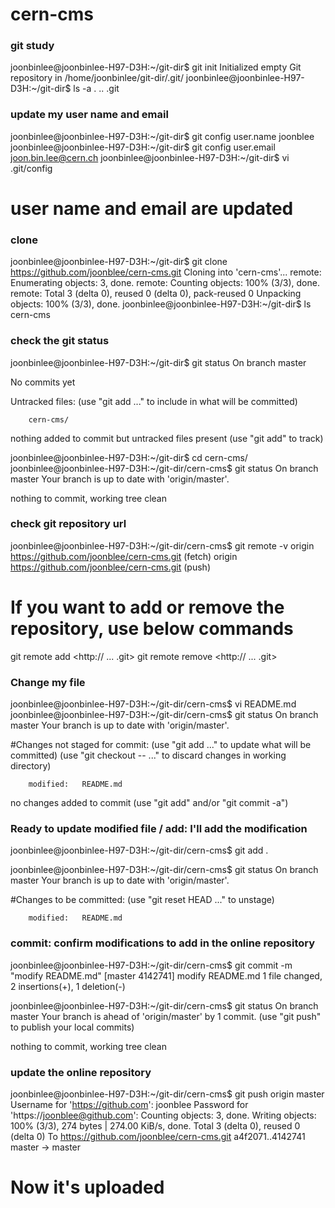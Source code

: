 # cern-cms

### git study ###
joonbinlee@joonbinlee-H97-D3H:~/git-dir$ git init
Initialized empty Git repository in /home/joonbinlee/git-dir/.git/
joonbinlee@joonbinlee-H97-D3H:~/git-dir$ ls -a
.  ..  .git

### update my user name and email
joonbinlee@joonbinlee-H97-D3H:~/git-dir$ git config user.name joonblee
joonbinlee@joonbinlee-H97-D3H:~/git-dir$ git config user.email joon.bin.lee@cern.ch
joonbinlee@joonbinlee-H97-D3H:~/git-dir$ vi .git/config
# user name and email are updated

### clone
joonbinlee@joonbinlee-H97-D3H:~/git-dir$ git clone https://github.com/joonblee/cern-cms.git
Cloning into 'cern-cms'...
remote: Enumerating objects: 3, done.
remote: Counting objects: 100% (3/3), done.
remote: Total 3 (delta 0), reused 0 (delta 0), pack-reused 0
Unpacking objects: 100% (3/3), done.
joonbinlee@joonbinlee-H97-D3H:~/git-dir$ ls
cern-cms

### check the git status
joonbinlee@joonbinlee-H97-D3H:~/git-dir$ git status
On branch master

No commits yet

Untracked files:
  (use "git add <file>..." to include in what will be committed)

        cern-cms/

nothing added to commit but untracked files present (use "git add" to track)

joonbinlee@joonbinlee-H97-D3H:~/git-dir$ cd cern-cms/
joonbinlee@joonbinlee-H97-D3H:~/git-dir/cern-cms$ git status
On branch master
Your branch is up to date with 'origin/master'.

nothing to commit, working tree clean

### check git repository url
joonbinlee@joonbinlee-H97-D3H:~/git-dir/cern-cms$ git remote -v
origin  https://github.com/joonblee/cern-cms.git (fetch)
origin  https://github.com/joonblee/cern-cms.git (push)
# If you want to add or remove the repository, use below commands
git remote add <name> <http:// ... .git>
git remote remove <name> <http:// ... .git>

### Change my file
joonbinlee@joonbinlee-H97-D3H:~/git-dir/cern-cms$ vi README.md
joonbinlee@joonbinlee-H97-D3H:~/git-dir/cern-cms$ git status
On branch master
Your branch is up to date with 'origin/master'.

#Changes not staged for commit:
  (use "git add <file>..." to update what will be committed)
  (use "git checkout -- <file>..." to discard changes in working directory)

        modified:   README.md

no changes added to commit (use "git add" and/or "git commit -a")

### Ready to update modified file / add: I'll add the modification
joonbinlee@joonbinlee-H97-D3H:~/git-dir/cern-cms$ git add .

joonbinlee@joonbinlee-H97-D3H:~/git-dir/cern-cms$ git status
On branch master
Your branch is up to date with 'origin/master'.

#Changes to be committed:
  (use "git reset HEAD <file>..." to unstage)

        modified:   README.md

### commit: confirm modifications to add in the online repository
joonbinlee@joonbinlee-H97-D3H:~/git-dir/cern-cms$ git commit -m "modify README.md"
[master 4142741] modify README.md
 1 file changed, 2 insertions(+), 1 deletion(-)

joonbinlee@joonbinlee-H97-D3H:~/git-dir/cern-cms$ git status
On branch master
Your branch is ahead of 'origin/master' by 1 commit.
  (use "git push" to publish your local commits)

nothing to commit, working tree clean

### update the online repository
joonbinlee@joonbinlee-H97-D3H:~/git-dir/cern-cms$ git push origin master
Username for 'https://github.com': joonblee
Password for 'https://joonblee@github.com':
Counting objects: 3, done.
Writing objects: 100% (3/3), 274 bytes | 274.00 KiB/s, done.
Total 3 (delta 0), reused 0 (delta 0)
To https://github.com/joonblee/cern-cms.git
   a4f2071..4142741  master -> master
# Now it's uploaded
